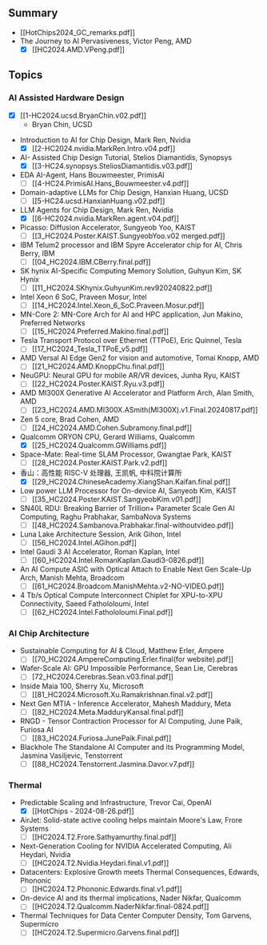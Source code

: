 ---
---

## Summary
- [[HotChips2024_GC_remarks.pdf]]
- The Journey to AI Pervasiveness, Victor Peng, AMD 
	- [x] [[HC2024.AMD.VPeng.pdf]]

## Topics
### AI Assisted Hardware Design
- [x] [[1-HC2024.ucsd.BryanChin.v02.pdf]]
	- Bryan Chin, UCSD
- Introduction to AI for Chip Design, Mark Ren, Nvidia
	- [x] [[2-HC2024.nvidia.MarkRen.Intro.v04.pdf]]
- AI- Assisted Chip Design Tutorial, Stelios Diamantidis, Synopsys 
	- [x] [[3-HC24.synopsys.SteliosDiamantidis.v03.pdf]]
- EDA AI-Agent, Hans Bouwmeester, PrimisAI
	- [ ] [[4-HC24.PrimisAI.Hans_Bouwmeester.v4.pdf]]
- Domain-adaptive LLMs for Chip Design, Hanxian Huang, UCSD
	- [ ] [[5-HC24.ucsd.HanxianHuang.v02.pdf]]
- LLM Agents for Chip Design, Mark Ren, Nvidia
	- [x] [[6-HC2024.nvidia.MarkRen.agent.v04.pdf]]

- Picasso: Diffusion Accelerator, Sungyeob Yoo, KAIST
	- [ ] [[3_HC2024.Poster.KAIST.SungyeobYoo.v02 merged.pdf]]
- IBM Telum2 processor and IBM Spyre Accelerator chip for AI, Chris Berry, IBM
	- [ ] [[04_HC2024.IBM.CBerry.final.pdf]]

- SK hynix AI-Specific Computing Memory Solution, Guhyun Kim, SK Hynix 
	- [ ] [[11_HC2024.SKhynix.GuhyunKim.rev920240822.pdf]]
- Intel Xeon 6 SoC, Praveen Mosur, Intel
	- [ ] [[14_HC2024.Intel.Xeon_6_SoC.Praveen.Mosur.pdf]]
- MN-Core 2: MN-Core Arch for AI and HPC application, Jun Makino, Preferred Networks
	- [ ] [[15_HC2024.Preferred.Makino.final.pdf]]
- Tesla Transport Protocol over Ethernet (TTPoE), Eric Quinnel, Tesla
	- [ ] [[17_HC2024_Tesla_TTPoE_v5.pdf]]
- AMD Versal AI Edge Gen2 for vision and automotive, Tomai Knopp, AMD
	- [ ] [[21_HC2024.AMD.KnoppChu.final.pdf]]
- NeuGPU: Neural GPU for mobile AR/VR devices, Junha Ryu, KAIST
	- [ ] [[22_HC2024.Poster.KAIST.Ryu.v3.pdf]]
- AMD MI300X Generative AI Accelerator and Platform Arch, Alan Smith, AMD
	- [ ] [[23_HC2024.AMD.MI300X.ASmith(MI300X).v1.Final.20240817.pdf]]
- Zen 5 core, Brad Cohen, AMD
	- [ ] [[24_HC2024.AMD.Cohen.Subramony.final.pdf]]
- Qualcomm ORYON CPU, Gerard Williams, Qualcomm
	- [x] [[25_HC2024.Qualcomm.GWilliams.pdf]]
- Space-Mate: Real-time SLAM Processor, Gwangtae Park, KAIST
	- [ ] [[28_HC2024.Poster.KAIST.Park.v2.pdf]]
- 香山：高性能 RISC-V 处理器, 王凯帆, 中科院计算所
	- [x] [[29_HC2024.ChineseAcademy.XiangShan.Kaifan.final.pdf]]
- Low power LLM Processor for On-device AI, Sanyeob Kim, KAIST
	- [ ] [[35_HC2024.Poster.KAIST.SangyeobKim.v01.pdf]]
- SN40L RDU: Breaking Barrier of Trillion+ Parameter Scale Gen AI Computing, Raghu Prabhakar, SambaNova Systems
	- [ ] [[48_HC2024.Sambanova.Prabhakar.final-withoutvideo.pdf]]

- Luna Lake Architecture Session, Arik Gihon, Intel
	- [ ] [[56_HC2024.Intel.AGihon.pdf]]
- Intel Gaudi 3 AI Accelerator, Roman Kaplan, Intel
	- [ ] [[60_HC2024.Intel.RomanKaplan.Gaudi3-0826.pdf]]

- An AI Compute ASIC with Optical Attach to Enable Next Gen Scale-Up Arch, Manish Mehta, Broadcom
	- [ ] [[61_HC2024.Broadcom.ManishMehta.v2-NO-VIDEO.pdf]]
- 4 Tb/s Optical Compute Interconnect Chiplet for XPU-to-XPU Connectivity, Saeed Fathololoumi, Intel
	- [ ] [[62_HC2024.Intel.Fathololoumi.Final.pdf]]

### AI Chip Architecture
- Sustainable Computing for AI & Cloud, Matthew Erler, Ampere
	- [ ] [[70_HC2024.AmpereComputing.Erler.final(for website).pdf]]
- Wafer-Scale AI: GPU Impossible Performance, Sean Lie, Cerebras
	- [ ] [72_HC2024.Cerebras.Sean.v03.final.pdf]]
- Inside Maia 100, Sherry Xu, Microsoft
	- [ ] [[81_HC2024.Microsoft.Xu.Ramakrishnan.final.v2.pdf]]
- Next Gen MTIA - Inference Accelerator, Mahesh Maddury, Meta
	- [ ] [[82_HC2024.Meta.MadduryKansal.final.pdf]]
- RNGD - Tensor Contraction Processor for AI Computing, June Paik, Furiosa AI
	- [ ] [[83_HC2024.Furiosa.JunePaik.Final.pdf]]
- Blackhole The Standalone AI Computer and its Programming Model, Jasmina Vasiljevic, Tenstorrent
	- [ ] [[88_HC2024.Tenstorrent.Jasmina.Davor.v7.pdf]]

### Thermal
- Predictable Scaling and Infrastructure, Trevor Cai, OpenAI
	- [x] [[HotChips - 2024-08-26.pdf]]
- AirJet: Solid-state active cooling helps maintain Moore's Law, Frore Systems
	- [ ] [[HC2024.T2.Frore.Sathyamurthy.final.pdf]]
- Next-Generation Cooling for NVIDIA Accelerated Computing, Ali Heydari, Nvidia
	- [ ] [[HC2024.T2.Nvidia.Heydari.final.v1.pdf]]
- Datacenters: Explosive Growth meets Thermal Consequences, Edwards, Phononic
	- [ ] [[HC2024.T2.Phononic.Edwards.final.v1.pdf]]
- On-device AI and its thermal implications, Nader Nikfar, Qualcomm
	- [ ] [[HC2024.T2.Qualcomm.NaderNikfar.final-0824.pdf]]
- Thermal Techniques for Data Center Computer Density, Tom Garvens, Supermicro
	- [ ] [[HC2024.T2.Supermicro.Garvens.final.pdf]]
